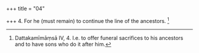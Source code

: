 +++
title = "04"

+++
4. For he (must remain) to continue the line of the ancestors. [^3] 


[^3]:  Dattakamīmāṃsā IV, 4. I.e. to offer funeral sacrifices to his ancestors and to have sons who do it after him.
